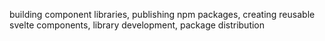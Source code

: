 building component libraries, publishing npm packages, creating reusable svelte components, library development, package distribution